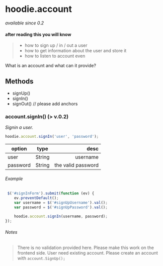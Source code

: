 # hoodie.account 
*available since 0.2*

#### after reading this you will know
> - how to sign up / in / out a user
> - how to get information about the user and store it
> - how to listen to account even

What is an account and what can it provide?


## Methods

- signUp()
- signIn()
- signOut() // please add anchors

### account.signIn() (> v.0.2)
*Signin a user.*

```javascript
hoodie.account.signIn('user', 'password');
```

| option     | type | desc |
| ------------- |:-------------:| -----:|
| user     | String | username |
| password      | String      |   the valid password |



###### Example

```javascript
 $('#signInForm').submit(function (ev) {
    ev.preventDefault();
    var username = $('#signUpUsername').val();
    var password = $('#signUpPassword').val();

    hoodie.account.signIn(username, password);
});
```
###### Notes
> There is no validation provided here. Please make this work on the frontend side.
> User need existing account.
> Please create an account with ````account.SignUp();````
